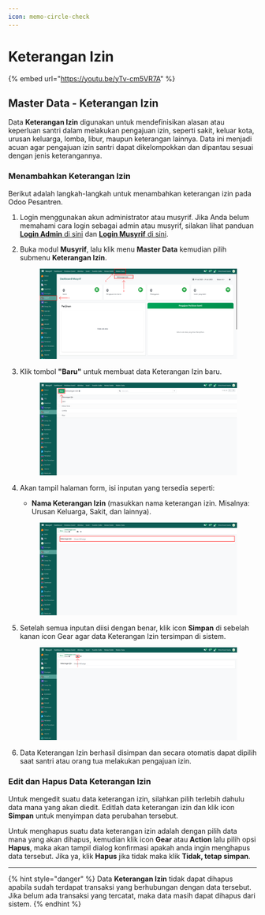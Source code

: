 ```yaml
---
icon: memo-circle-check
---
```


# Keterangan Izin

{% embed url="https://youtu.be/yTv-cm5VR7A" %}

## Master Data - Keterangan Izin

Data **Keterangan Izin** digunakan untuk mendefinisikan alasan atau keperluan santri dalam melakukan pengajuan izin, seperti sakit, keluar kota, urusan keluarga, lomba, libur, maupun keterangan lainnya. Data ini menjadi acuan agar pengajuan izin santri dapat dikelompokkan dan dipantau sesuai dengan jenis keterangannya.

### Menambahkan Keterangan Izin

Berikut adalah langkah-langkah untuk menambahkan keterangan izin pada Odoo Pesantren.

1. Login menggunakan akun administrator atau musyrif. Jika Anda belum memahami cara login sebagai admin atau musyrif, silakan lihat panduan [**Login Admin** di sini](../../panduan-login/login-admin.md) dan [**Login Musyrif** di sini](../../setup-and-konfigurasi/panduan-login/login-musyrif.md).
2.  Buka modul **Musyrif**, lalu klik menu **Master Data** kemudian pilih submenu **Keterangan Izin**.

    <figure><img src="../../.gitbook/assets/images-227.png" alt=""><figcaption></figcaption></figure>


3.  Klik tombol **"Baru"** untuk membuat data Keterangan Izin baru.

    <figure><img src="../../.gitbook/assets/images-228.png" alt=""><figcaption></figcaption></figure>


4.  Akan tampil halaman form, isi inputan yang tersedia seperti:

    * **Nama Keterangan Izin** (masukkan nama keterangan izin. Misalnya: Urusan Keluarga, Sakit, dan lainnya).

    <figure><img src="../../.gitbook/assets/images-229.png" alt=""><figcaption></figcaption></figure>


5.  Setelah semua inputan diisi dengan benar, klik icon **Simpan** di sebelah kanan icon Gear agar data Keterangan Izin tersimpan di sistem.

    <figure><img src="../../.gitbook/assets/images-230.png" alt=""><figcaption></figcaption></figure>


6. Data Keterangan Izin berhasil disimpan dan secara otomatis dapat dipilih saat santri atau orang tua melakukan pengajuan izin.

### Edit dan Hapus Data Keterangan Izin

Untuk mengedit suatu data keterangan izin, silahkan pilih terlebih dahulu data mana yang akan diedit. Editlah data keterangan izin dan klik icon **Simpan** untuk menyimpan data perubahan tersebut.

Untuk menghapus suatu data keterangan izin adalah dengan pilih data mana yang akan dihapus, kemudian klik icon **Gear** atau **Action** lalu pilih opsi **Hapus**, maka akan tampil dialog konfirmasi apakah anda ingin menghapus data tersebut. Jika ya, klik **Hapus** jika tidak maka klik **Tidak, tetap simpan**.

***

{% hint style="danger" %}
Data **Keterangan Izin** tidak dapat dihapus apabila sudah terdapat transaksi yang berhubungan dengan data tersebut. Jika belum ada transaksi yang tercatat, maka data masih dapat dihapus dari sistem.
{% endhint %}
